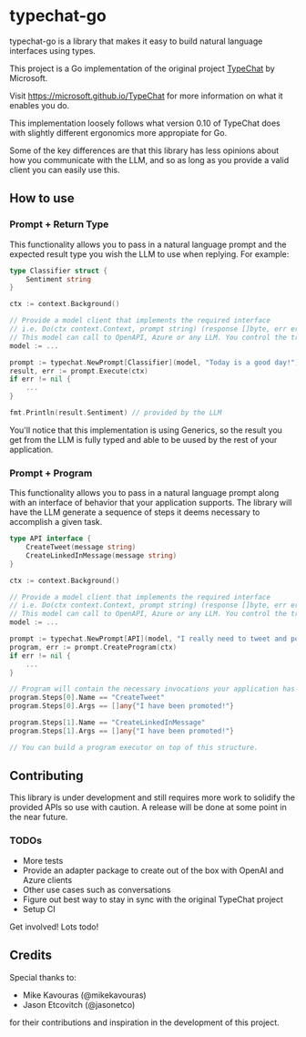 # typechat-go

typechat-go is a library that makes it easy to build natural language interfaces using types.

This project is a Go implementation of the original project [TypeChat](https://github.com/microsoft/TypeChat) by Microsoft.

Visit https://microsoft.github.io/TypeChat for more information on what it enables you do.

This implementation loosely follows what version 0.10 of TypeChat does with slightly different ergonomics more appropiate for Go.

Some of the key differences are that this library has less opinions about how you communicate with the LLM, and so as long as you provide a valid client you can easily use this.

## How to use

### Prompt + Return Type

This functionality allows you to pass in a natural language prompt and the expected result type you wish the LLM to use when replying. For example:
```go
type Classifier struct {
    Sentiment string
}

ctx := context.Background()

// Provide a model client that implements the required interface
// i.e. Do(ctx context.Context, prompt string) (response []byte, err error)
// This model can call to OpenAPI, Azure or any LLM. You control the transport.
model := ... 

prompt := typechat.NewPrompt[Classifier](model, "Today is a good day!")
result, err := prompt.Execute(ctx)
if err != nil {
    ...
}

fmt.Println(result.Sentiment) // provided by the LLM
```

You'll notice that this implementation is using Generics, so the result you get from the LLM is fully typed and able to be uused by the rest of your application.

### Prompt + Program

This functionality allows you to pass in a natural language prompt along with an interface of behavior that your application supports. The library will have the LLM generate a sequence of steps it deems necessary to accomplish a given task.

```go
type API interface {
    CreateTweet(message string)
    CreateLinkedInMessage(message string)
}

ctx := context.Background()

// Provide a model client that implements the required interface
// i.e. Do(ctx context.Context, prompt string) (response []byte, err error)
// This model can call to OpenAPI, Azure or any LLM. You control the transport.
model := ... 

prompt := typechat.NewPrompt[API](model, "I really need to tweet and post on my LinkedIN that I've been promoted!")
program, err := prompt.CreateProgram(ctx)
if err != nil {
    ...
}

// Program will contain the necessary invocations your application has to do with the provided API to accomplish the task as idenfitied by the LLM.
program.Steps[0].Name == "CreateTweet"
program.Steps[0].Args == []any{"I have been promoted!"}

program.Steps[1].Name == "CreateLinkedInMessage"
program.Steps[1].Args == []any{"I have been promoted!"}

// You can build a program executor on top of this structure.
```

## Contributing

This library is under development and still requires more work to solidify the provided APIs so use with caution. A release will be done at some point in the near future.

### TODOs

- More tests
- Provide an adapter package to create out of the box with OpenAI and Azure clients
- Other use cases such as conversations
- Figure out best way to stay in sync with the original TypeChat project
- Setup CI

Get involved! Lots todo!

## Credits

Special thanks to:
- Mike Kavouras (@mikekavouras)
- Jason Etcovitch (@jasonetco)

for their contributions and inspiration in the development of this project.
